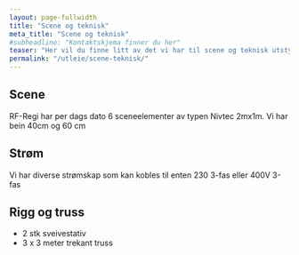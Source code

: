 ```yaml
---
layout: page-fullwidth
title: "Scene og teknisk"
meta_title: "Scene og teknisk"
#subheadline: "Kontaktskjema finner du her"
teaser: "Her vil du finne litt av det vi har til scene og teknisk utstyr som ikke faller inn under lyd eller lys"
permalink: "/utleie/scene-teknisk/"
---
```


## Scene
RF-Regi har per dags dato 6 sceneelementer av typen Nivtec 2mx1m. Vi har bein 40cm og 60 cm

## Strøm

Vi har diverse strømskap som kan kobles til enten 230 3-fas eller 400V 3-fas

## Rigg og truss
- 2 stk sveivestativ
- 3 x 3 meter trekant truss
